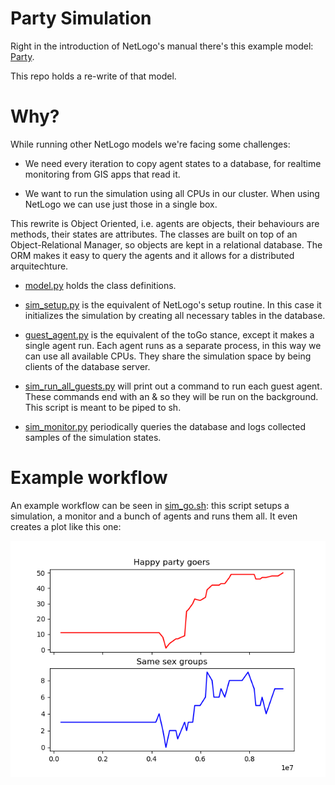 # Party Simulation

Right in the introduction of NetLogo's manual there's this example
model: [Party](http://ccl.northwestern.edu/netlogo/docs/sample.html).

This repo holds a re-write of that model.

# Why?

While running other NetLogo models we're facing some challenges:

- We need every iteration to copy agent states to a database, for
  realtime monitoring from GIS apps that read it. 

- We want to run the simulation using all CPUs in our cluster. When
  using NetLogo we can use just those in a single box.

This rewrite is Object Oriented, i.e. agents are objects, their
behaviours are methods, their states are attributes. The classes are
built on top of an Object-Relational Manager, so objects are kept in a
relational database. The ORM makes it easy to query the agents and it
allows for a distributed arquitechture.

 - [model.py](model.py) holds the class definitions.

 - [sim_setup.py](sim_setup.py) is the equivalent of NetLogo's setup
   routine. In this case it initializes the simulation by creating all
   necessary tables in the database.

 - [guest_agent.py](guest_agent.py) is the equivalent of the toGo stance,
   except it makes a single agent run. Each agent runs as a separate
   process, in this way we can use all available CPUs. They share the
   simulation space by being clients of the database server.

 - [sim_run_all_guests.py](sim_run_all_guests.py) will print out a
   command to run each guest agent. These commands end with an & so they
   will be run on the background. This script is meant to be piped to sh.

 - [sim_monitor.py](sim_monitor.py) periodically queries the database and
   logs collected samples of the simulation states.

# Example workflow

An example workflow can be seen in [sim_go.sh](sim_go.sh): this script setups a
simulation, a monitor and a bunch of agents and runs them all. It even
creates a plot like this one:

![a plot](run.png)